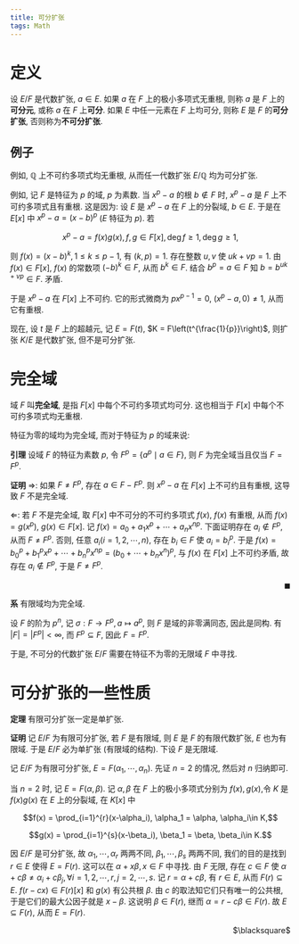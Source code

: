 ```yaml
---
title: 可分扩张
tags: Math
---
```

<!--
<meta http-equiv="content-type" content="text/html; charset=utf-8">
 <script type="text/x-mathjax-config">
 MathJax.Hub.Config({
   config: ["MMLorHTML.js"],
  jax: ["input/TeX", "output/HTML-CSS", "output/NativeMML"],
  extensions: ["MathMenu.js", "MathZoom.js"],
  TeX: {
    extensions: ["AMSmath.js", "AMSsymbols.js"],
    equationNumbers: {autoNumber: "AMS"}
  }
});
</script>
<script type="text/javascript" src="/usr/share/mathjax/MathJax.js"></script></head>
-->
# 定义
设 $E/F$ 是代数扩张, $a \in E$. 如果 $a$ 在 $F$ 上的极小多项式无重根, 则称 $a$ 是 $F$ 上的**可分元**, 或称 $a$ 在 $F$ 上**可分**. 如果 $E$ 中任一元素在 $F$ 上均可分, 则称 $E$ 是 $F$ 的**可分扩张**, 否则称为**不可分扩张**.
## 例子
例如, $\mathbb{Q}$ 上不可约多项式均无重根, 从而任一代数扩张 $E/\mathbb{Q}$ 均为可分扩张.

例如, 记 $F$ 是特征为 $p$ 的域, $p$ 为素数.  当 $x^p - a$ 的根 $b \notin F$ 时, $x^p-a$ 是 $F$ 上不可约多项式且有重根. 这是因为: 设 $E$ 是 $x^p-a$ 在 $F$ 上的分裂域, $b \in E$. 于是在 $E[x]$ 中 $x^p-a = (x-b)^p$ ($E$ 特征为 $p$). 若

$$x^p - a = f(x)g(x), f,g \in F[x], \deg f \ge 1,\deg g \ge 1,$$

则 $f(x) = (x-b)^k, 1 \le k \le p-1$, 有 $(k,p) = 1$. 存在整数 $u,v$ 使 $uk + vp = 1$. 由 $f(x) \in F[x]$, $f(x)$ 的常数项 $(-b)^k \in F$, 从而 $b^k \in F$. 结合 $b^p = a \in F$ 知 $b = b^{uk + vp} \in F$. 矛盾.

于是 $x^p - a$ 在 $F[x]$ 上不可约. 它的形式微商为 $px^{p-1} = 0$, $(x^p - a,0) \ne 1$, 从而它有重根.

现在, 设 $t$ 是 $F$ 上的超越元, 记 $E = F(t)$, $K = F\left(t^{\frac{1}{p}}\right)$, 则扩张 $K/E$ 是代数扩张, 但不是可分扩张.


# 完全域
域 $F$ 叫**完全域**, 是指 $F[x]$ 中每个不可约多项式均可分. 这也相当于 $F[x]$ 中每个不可约多项式均无重根.

特征为零的域均为完全域, 而对于特征为 $p$ 的域来说:

**引理** 设域 $F$ 的特征为素数 $p$, 令 $F^p = \{a^p \mid a \in F\}$, 则 $F$ 为完全域当且仅当 $F = F^p$.

**证明** $\Rightarrow$: 如果 $F \ne F^p$, 存在 $a \in F-F^p$. 则 $x^p - a$ 在 $F[x]$ 上不可约且有重根, 这导致 $F$ 不是完全域.

$\Leftarrow$: 若 $F$ 不是完全域, 取 $F[x]$ 中不可分的不可约多项式 $f(x)$, $f(x)$ 有重根, 从而 $f(x) = g(x^p)$, $g(x) \in F[x]$. 记 $f(x) = a_0 + a_1x^p + \cdots + a_nx^{np}$. 下面证明存在 $a_i \notin F^p$, 从而 $F \ne F^p$. 否则, 任意 $a_i(i = 1,2,\cdots ,n)$, 存在 $b_i \in F$ 使 $a_i = b_i^p$. 于是 $f(x) = b_0^p + b_1^px^p + \cdots + b_n^px^{np} = (b_0 + \cdots + b_nx^n)^p$, 与 $f(x)$ 在 $F[x]$ 上不可约矛盾, 故存在 $a_i \notin F^p$, 于是 $F \ne F^p$.<p align="right">$\blacksquare$</p>

**系** 有限域均为完全域.

设 $F$ 的阶为 $p^n$, 记 $\sigma: F \rightarrow F^p, a \mapsto a^p$, 则 $F$ 是域的非零满同态, 因此是同构. 有 $|F| = |F^p| < \infty$, 而 $F^p \subseteq F$, 因此 $F = F^p$.

于是, 不可分的代数扩张 $E/F$ 需要在特征不为零的无限域 $F$ 中寻找.

# 可分扩张的一些性质
**定理** 有限可分扩张一定是单扩张.

**证明** 记 $E/F$ 为有限可分扩张, 若 $F$ 是有限域, 则 $E$ 是 $F$ 的有限代数扩张, $E$ 也为有限域. 于是 $E/F$ 必为单扩张 (有限域的结构). 下设 $F$ 是无限域.

记 $E/F$ 为有限可分扩张, $E = F(\alpha_1,\cdots,\alpha_n)$. 先证 $n=2$ 的情况, 然后对 $n$ 归纳即可.

当 $n = 2$ 时, 记 $E = F(\alpha,\beta)$. 记 $\alpha,\beta$ 在 $F$ 上的极小多项式分别为 $f(x),g(x)$,令 $K$ 是 $f(x)g(x)$ 在 $E$ 上的分裂域, 在 $K[x]$ 中

$$f(x) = \prod_{i=1}^{r}(x-\alpha_i), \alpha_1 = \alpha, \alpha_i\in K,$$

$$g(x) = \prod_{i=1}^{s}(x-\beta_i), \beta_1 = \beta, \beta_i\in K.$$

因 $E/F$ 是可分扩张, 故 $\alpha_1,\cdots,\alpha_r$ 两两不同, $\beta_1,\cdots,\beta_s$ 两两不同, 我们的目的是找到 $r \in E$ 使得 $E = F(r)$. 这可以在 $\alpha + x \beta,x \in F$ 中寻找. 由 $F$ 无限, 存在 $c \in F$ 使 $\alpha + c\beta \ne \alpha_i + c\beta_j, \forall i = 1,2,\cdots , r,j = 2,\cdots ,s$. 记 $r = \alpha + c\beta$, 有 $r \in E$, 从而 $F(r) \subseteq E$. $f(r - cx) \in F(r)[x]$ 和 $g(x)$ 有公共根 $\beta$. 由 $c$ 的取法知它们只有唯一的公共根, 于是它们的最大公因子就是 $x - \beta$. 这说明 $\beta \in F(r)$, 继而 $\alpha = r - c\beta \in F(r)$. 故 $E \subseteq F(r)$, 从而 $E = F(r)$.
<p align="right">$\blacksquare$</p>
